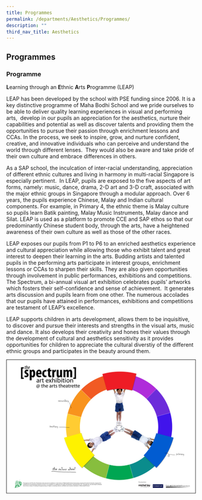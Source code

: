 ```yaml
---
title: Programmes
permalink: /departments/Aesthetics/Programmes/
description: ""
third_nav_title: Aesthetics
---
```

## Programmes

### Programme 

**L**earning through an **E**thnic **A**rts **P**rogramme (LEAP)

LEAP has been developed by the school with PSE funding since 2006. It is a key distinctive programme of Maha Bodhi School and we pride ourselves to be able to deliver quality learning experiences in visual and performing arts,  develop in our pupils an appreciation for the aesthetics, nurture their capabilities and potential as well as discover talents and providing them the opportunities to pursue their passion through enrichment lessons and CCAs. In the process, we seek to inspire, grow, and nurture confident, creative, and innovative individuals who can perceive and understand the world through different lenses.  They would also be aware and take pride of their own culture and embrace differences in others.

As a SAP school, the inculcation of inter-racial understanding, appreciation of different ethnic cultures and living in harmony in multi-racial Singapore is especially pertinent.  In LEAP, pupils are exposed to the five aspects of art forms, namely: music, dance, drama, 2-D art and 3-D craft, associated with the major ethnic groups in Singapore through a modular approach. Over 6 years, the pupils experience Chinese, Malay and Indian cultural components. For example, in Primary 4, the ethnic theme is Malay culture so pupils learn Batik painting, Malay Music Instruments, Malay dance and Silat. LEAP is used as a platform to promote CCE and SAP ethos so that our predominantly Chinese student body, through the arts, have a heightened awareness of their own culture as well as those of the other races.

LEAP exposes our pupils from P1 to P6 to an enriched aesthetics experience and cultural appreciation while allowing those who exhibit talent and great interest to deepen their learning in the arts. Budding artists and talented pupils in the performing arts participate in interest groups, enrichment lessons or CCAs to sharpen their skills. They are also given opportunities through involvement in public performances, exhibitions and competitions.  The Spectrum, a bi-annual visual art exhibition celebrates pupils’ artworks which fosters their self-confidence and sense of achievement.  It generates arts discussion and pupils learn from one other. The numerous accolades that our pupils have attained in performances, exhibitions and competitions are testament of LEAP’s excellence.

LEAP supports children in arts development, allows them to be inquisitive, to discover and pursue their interests and strengths in the visual arts, music and dance. It also develops their creativity and hones their values through the development of cultural and aesthetics sensitivity as it provides opportunities for children to appreciate the cultural diverstiy of the different ethnic groups and participates in the beauty around them.

![](/images/img1.jpeg)


